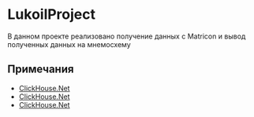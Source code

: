 # LukoilProject
В данном проекте реализовано получение данных с Matricon и вывод полученных данных на мнемосхему

## Примечания

- [ClickHouse.Net](http://clickhouse.net/)
- [ClickHouse.Net](http://clickhouse.net/)
- [ClickHouse.Net](http://clickhouse.net/)
